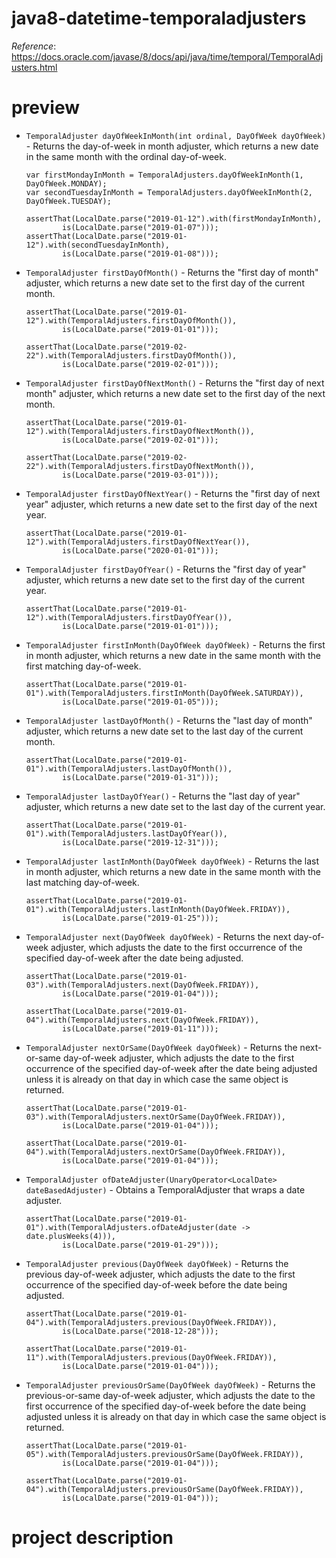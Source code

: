 # java8-datetime-temporaladjusters

_Reference_: https://docs.oracle.com/javase/8/docs/api/java/time/temporal/TemporalAdjusters.html

# preview
* `TemporalAdjuster dayOfWeekInMonth(int ordinal, DayOfWeek dayOfWeek)` - 
Returns the day-of-week in month adjuster, which returns a new date in the same month with the ordinal day-of-week.
    ```
    var firstMondayInMonth = TemporalAdjusters.dayOfWeekInMonth(1, DayOfWeek.MONDAY);
    var secondTuesdayInMonth = TemporalAdjusters.dayOfWeekInMonth(2, DayOfWeek.TUESDAY);
    
    assertThat(LocalDate.parse("2019-01-12").with(firstMondayInMonth), 
            is(LocalDate.parse("2019-01-07")));
    assertThat(LocalDate.parse("2019-01-12").with(secondTuesdayInMonth), 
            is(LocalDate.parse("2019-01-08")));
    ```
* `TemporalAdjuster firstDayOfMonth()` - 
Returns the "first day of month" adjuster, which returns a new date set to the first day of the current month.
    ```
    assertThat(LocalDate.parse("2019-01-12").with(TemporalAdjusters.firstDayOfMonth()), 
            is(LocalDate.parse("2019-01-01")));
    
    assertThat(LocalDate.parse("2019-02-22").with(TemporalAdjusters.firstDayOfMonth()),
            is(LocalDate.parse("2019-02-01")));
    ```
* `TemporalAdjuster firstDayOfNextMonth()` - 
Returns the "first day of next month" adjuster, which returns a new date set to the first day of the next month.
    ```
    assertThat(LocalDate.parse("2019-01-12").with(TemporalAdjusters.firstDayOfNextMonth()),
            is(LocalDate.parse("2019-02-01")));
    
    assertThat(LocalDate.parse("2019-02-22").with(TemporalAdjusters.firstDayOfNextMonth()),
            is(LocalDate.parse("2019-03-01")));
    ```
* `TemporalAdjuster firstDayOfNextYear()` - 
Returns the "first day of next year" adjuster, which returns a new date set to the first day of the next year.
    ```
    assertThat(LocalDate.parse("2019-01-12").with(TemporalAdjusters.firstDayOfNextYear()),
            is(LocalDate.parse("2020-01-01")));
    ```
* `TemporalAdjuster firstDayOfYear()` - 
Returns the "first day of year" adjuster, which returns a new date set to the first day of the current year.
    ```
    assertThat(LocalDate.parse("2019-01-12").with(TemporalAdjusters.firstDayOfYear()),
            is(LocalDate.parse("2019-01-01")));
    ```
* `TemporalAdjuster firstInMonth(DayOfWeek dayOfWeek)` - 
Returns the first in month adjuster, which returns a new date in the same month with the first matching day-of-week.
    ```
    assertThat(LocalDate.parse("2019-01-01").with(TemporalAdjusters.firstInMonth(DayOfWeek.SATURDAY)),
            is(LocalDate.parse("2019-01-05")));
    ```
* `TemporalAdjuster lastDayOfMonth()` - 
Returns the "last day of month" adjuster, which returns a new date set to the last day of the current month.
    ```
    assertThat(LocalDate.parse("2019-01-01").with(TemporalAdjusters.lastDayOfMonth()),
            is(LocalDate.parse("2019-01-31")));
    ```
* `TemporalAdjuster lastDayOfYear()` - 
Returns the "last day of year" adjuster, which returns a new date set to the last day of the current year.
    ```
    assertThat(LocalDate.parse("2019-01-01").with(TemporalAdjusters.lastDayOfYear()),
            is(LocalDate.parse("2019-12-31")));
    ```
* `TemporalAdjuster lastInMonth(DayOfWeek dayOfWeek)` - 
Returns the last in month adjuster, which returns a new date in the same month with the last matching day-of-week.
    ```
    assertThat(LocalDate.parse("2019-01-01").with(TemporalAdjusters.lastInMonth(DayOfWeek.FRIDAY)),
            is(LocalDate.parse("2019-01-25")));
    ```
* `TemporalAdjuster next(DayOfWeek dayOfWeek)` - 
Returns the next day-of-week adjuster, which adjusts the date to the first occurrence of the specified day-of-week 
after the date being adjusted.
    ```
    assertThat(LocalDate.parse("2019-01-03").with(TemporalAdjusters.next(DayOfWeek.FRIDAY)),
            is(LocalDate.parse("2019-01-04")));
    
    assertThat(LocalDate.parse("2019-01-04").with(TemporalAdjusters.next(DayOfWeek.FRIDAY)),
            is(LocalDate.parse("2019-01-11")));
    ```
* `TemporalAdjuster nextOrSame(DayOfWeek dayOfWeek)` - 
Returns the next-or-same day-of-week adjuster, which adjusts the date to the first occurrence of the specified 
day-of-week after the date being adjusted unless it is already on that day in which case the same object is returned.
    ```
    assertThat(LocalDate.parse("2019-01-03").with(TemporalAdjusters.nextOrSame(DayOfWeek.FRIDAY)),
            is(LocalDate.parse("2019-01-04")));
    
    assertThat(LocalDate.parse("2019-01-04").with(TemporalAdjusters.nextOrSame(DayOfWeek.FRIDAY)),
            is(LocalDate.parse("2019-01-04")));
    ```
* `TemporalAdjuster ofDateAdjuster(UnaryOperator<LocalDate> dateBasedAdjuster)` - 
Obtains a TemporalAdjuster that wraps a date adjuster.
    ```
    assertThat(LocalDate.parse("2019-01-01").with(TemporalAdjusters.ofDateAdjuster(date -> date.plusWeeks(4))),
            is(LocalDate.parse("2019-01-29")));
    ```
* `TemporalAdjuster previous(DayOfWeek dayOfWeek)` - 
Returns the previous day-of-week adjuster, which adjusts the date to the first occurrence of the specified 
day-of-week before the date being adjusted.
    ```
    assertThat(LocalDate.parse("2019-01-04").with(TemporalAdjusters.previous(DayOfWeek.FRIDAY)),
            is(LocalDate.parse("2018-12-28")));
    
    assertThat(LocalDate.parse("2019-01-11").with(TemporalAdjusters.previous(DayOfWeek.FRIDAY)),
            is(LocalDate.parse("2019-01-04")));
    ```
* `TemporalAdjuster previousOrSame(DayOfWeek dayOfWeek)` - 
Returns the previous-or-same day-of-week adjuster, which adjusts the date to the first occurrence of the 
specified day-of-week before the date being adjusted unless it is already on that day in which case the same 
object is returned.
    ```
    assertThat(LocalDate.parse("2019-01-05").with(TemporalAdjusters.previousOrSame(DayOfWeek.FRIDAY)),
            is(LocalDate.parse("2019-01-04")));
    
    assertThat(LocalDate.parse("2019-01-04").with(TemporalAdjusters.previousOrSame(DayOfWeek.FRIDAY)),
            is(LocalDate.parse("2019-01-04")));
    ```
    
# project description
